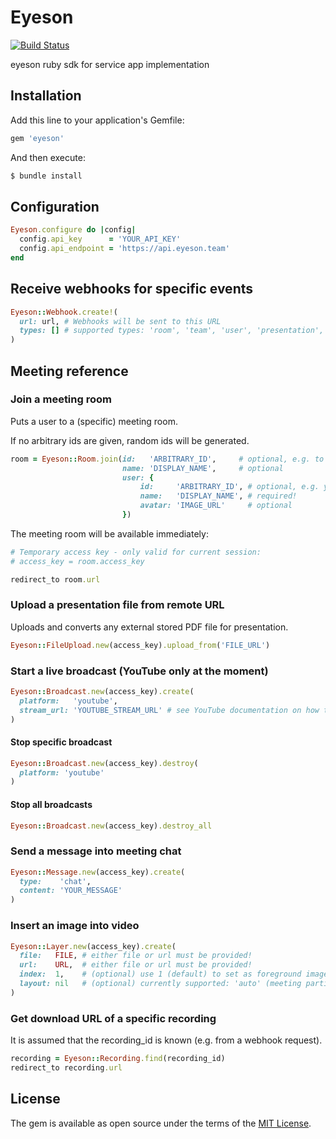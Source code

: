 # Eyeson

[![Build Status](https://travis-ci.org/eyeson-team/eyeson-ruby.svg?branch=master)](https://travis-ci.org/eyeson-team/eyeson-ruby)

eyeson ruby sdk for service app implementation

## Installation
Add this line to your application's Gemfile:

```ruby
gem 'eyeson'
```

And then execute:
```bash
$ bundle install
```

## Configuration
```ruby
Eyeson.configure do |config|
  config.api_key      = 'YOUR_API_KEY'
  config.api_endpoint = 'https://api.eyeson.team'
end
```

## Receive webhooks for specific events

```ruby
Eyeson::Webhook.create!(
  url: url, # Webhooks will be sent to this URL
  types: [] # supported types: 'room', 'team', 'user', 'presentation', 'broadcast', 'file'
)
```

## Meeting reference

### Join a meeting room

Puts a user to a (specific) meeting room.

If no arbitrary ids are given, random ids will be generated.

```ruby
room = Eyeson::Room.join(id:   'ARBITRARY_ID',     # optional, e.g. to join a specific room
                         name: 'DISPLAY_NAME',     # optional
                         user: {
                        	 id:     'ARBITRARY_ID', # optional, e.g. your internal user_id
                        	 name:   'DISPLAY_NAME', # required!
                        	 avatar: 'IMAGE_URL'     # optional
                         })
```

The meeting room will be available immediately:

```ruby
# Temporary access key - only valid for current session:
# access_key = room.access_key

redirect_to room.url
```

### Upload a presentation file from remote URL

Uploads and converts any external stored PDF file for presentation.

```ruby
Eyeson::FileUpload.new(access_key).upload_from('FILE_URL')
```

### Start a live broadcast (YouTube only at the moment)

```ruby
Eyeson::Broadcast.new(access_key).create(
  platform:   'youtube',
  stream_url: 'YOUTUBE_STREAM_URL' # see YouTube documentation on how to get a stream url.
)
```

#### Stop specific broadcast

```ruby
Eyeson::Broadcast.new(access_key).destroy(
  platform: 'youtube'
)
```

#### Stop all broadcasts

```ruby
Eyeson::Broadcast.new(access_key).destroy_all
```

### Send a message into meeting chat

```ruby
Eyeson::Message.new(access_key).create(
  type:    'chat',
  content: 'YOUR_MESSAGE'
)
```

### Insert an image into video

```ruby
Eyeson::Layer.new(access_key).create(
  file:   FILE, # either file or url must be provided!
  url:    URL,  # either file or url must be provided!
  index:  1,    # (optional) use 1 (default) to set as foreground image and -1 to set as background image
  layout: nil   # (optional) currently supported: 'auto' (meeting participants will be arranged automatically), 'fixed' (meeting participants will be rendered at the bottom of the video, so your background content can be fully displayed.)
)
```

### Get download URL of a specific recording

It is assumed that the recording_id is known (e.g. from a webhook request).

```ruby
recording = Eyeson::Recording.find(recording_id)
redirect_to recording.url
```

## License
The gem is available as open source under the terms of the [MIT License](http://opensource.org/licenses/MIT).
